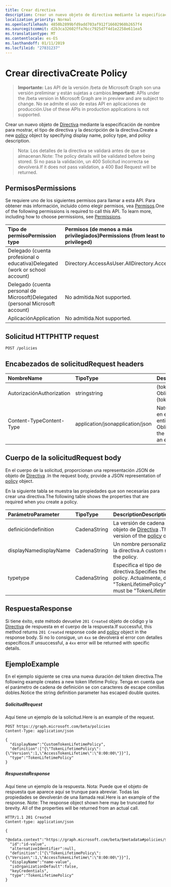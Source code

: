 ```yaml
---
title: Crear directiva
description: Crear un nuevo objeto de directiva mediante la especificación de nombre para mostrar, el tipo de directiva y la descripción de la directiva.
localization_priority: Normal
ms.openlocfilehash: 4850b2899bfd9add703af912f16602960b2657f4
ms.sourcegitcommit: d2b3ca32602ffa76cc7925d7f4d1e2258e611ea5
ms.translationtype: MT
ms.contentlocale: es-ES
ms.lasthandoff: 01/11/2019
ms.locfileid: "27831237"
---
```

# <a name="create-policy"></a><span data-ttu-id="4a221-103">Crear directiva</span><span class="sxs-lookup"><span data-stu-id="4a221-103">Create Policy</span></span>

> <span data-ttu-id="4a221-104">**Importante:** Las API de la versión /beta de Microsoft Graph son una versión preliminar y están sujetas a cambios.</span><span class="sxs-lookup"><span data-stu-id="4a221-104">**Important:** APIs under the /beta version in Microsoft Graph are in preview and are subject to change.</span></span> <span data-ttu-id="4a221-105">No se admite el uso de estas API en aplicaciones de producción.</span><span class="sxs-lookup"><span data-stu-id="4a221-105">Use of these APIs in production applications is not supported.</span></span>

<span data-ttu-id="4a221-106">Crear un nuevo objeto de [Directiva](../resources/policy.md) mediante la especificación de nombre para mostrar, el tipo de directiva y la descripción de la directiva.</span><span class="sxs-lookup"><span data-stu-id="4a221-106">Create a new [policy](../resources/policy.md) object by specifying display name, policy type, and policy description.</span></span>

><span data-ttu-id="4a221-107">Nota: Los detalles de la directiva se validará antes de que se almacenan.</span><span class="sxs-lookup"><span data-stu-id="4a221-107">Note: The policy details will be validated before being stored.</span></span> <span data-ttu-id="4a221-108">Si no pasa la validación, un 400 Solicitud incorrecta se devolverá.</span><span class="sxs-lookup"><span data-stu-id="4a221-108">If it does not pass validation, a 400 Bad Request will be returned.</span></span>

## <a name="permissions"></a><span data-ttu-id="4a221-109">Permisos</span><span class="sxs-lookup"><span data-stu-id="4a221-109">Permissions</span></span>
<span data-ttu-id="4a221-p103">Se requiere uno de los siguientes permisos para llamar a esta API. Para obtener más información, incluido cómo elegir permisos, vea [Permisos](/graph/permissions-reference).</span><span class="sxs-lookup"><span data-stu-id="4a221-p103">One of the following permissions is required to call this API. To learn more, including how to choose permissions, see [Permissions](/graph/permissions-reference).</span></span>

|<span data-ttu-id="4a221-112">Tipo de permiso</span><span class="sxs-lookup"><span data-stu-id="4a221-112">Permission type</span></span>      | <span data-ttu-id="4a221-113">Permisos (de menos a más privilegiados)</span><span class="sxs-lookup"><span data-stu-id="4a221-113">Permissions (from least to most privileged)</span></span>              |
|:--------------------|:---------------------------------------------------------|
|<span data-ttu-id="4a221-114">Delegado (cuenta profesional o educativa)</span><span class="sxs-lookup"><span data-stu-id="4a221-114">Delegated (work or school account)</span></span> | <span data-ttu-id="4a221-115">Directory.AccessAsUser.All</span><span class="sxs-lookup"><span data-stu-id="4a221-115">Directory.AccessAsUser.All</span></span>    |
|<span data-ttu-id="4a221-116">Delegado (cuenta personal de Microsoft)</span><span class="sxs-lookup"><span data-stu-id="4a221-116">Delegated (personal Microsoft account)</span></span> | <span data-ttu-id="4a221-117">No admitida.</span><span class="sxs-lookup"><span data-stu-id="4a221-117">Not supported.</span></span>    |
|<span data-ttu-id="4a221-118">Aplicación</span><span class="sxs-lookup"><span data-stu-id="4a221-118">Application</span></span> | <span data-ttu-id="4a221-119">No admitida.</span><span class="sxs-lookup"><span data-stu-id="4a221-119">Not supported.</span></span> |

## <a name="http-request"></a><span data-ttu-id="4a221-120">Solicitud HTTP</span><span class="sxs-lookup"><span data-stu-id="4a221-120">HTTP request</span></span>

```http
POST /policies
```
## <a name="request-headers"></a><span data-ttu-id="4a221-121">Encabezados de solicitud</span><span class="sxs-lookup"><span data-stu-id="4a221-121">Request headers</span></span>
| <span data-ttu-id="4a221-122">Nombre</span><span class="sxs-lookup"><span data-stu-id="4a221-122">Name</span></span>       | <span data-ttu-id="4a221-123">Tipo</span><span class="sxs-lookup"><span data-stu-id="4a221-123">Type</span></span> | <span data-ttu-id="4a221-124">Descripción</span><span class="sxs-lookup"><span data-stu-id="4a221-124">Description</span></span>|
|:---------------|:--------|:----------|
| <span data-ttu-id="4a221-125">Autorización</span><span class="sxs-lookup"><span data-stu-id="4a221-125">Authorization</span></span>  | <span data-ttu-id="4a221-126">string</span><span class="sxs-lookup"><span data-stu-id="4a221-126">string</span></span>  | <span data-ttu-id="4a221-p104">{token} de portador. Obligatorio.</span><span class="sxs-lookup"><span data-stu-id="4a221-p104">Bearer {token}. Required.</span></span> |
| <span data-ttu-id="4a221-129">Content-Type</span><span class="sxs-lookup"><span data-stu-id="4a221-129">Content-Type</span></span> | <span data-ttu-id="4a221-130">application/json</span><span class="sxs-lookup"><span data-stu-id="4a221-130">application/json</span></span>  | <span data-ttu-id="4a221-p105">Naturaleza de los datos en el cuerpo de una entidad. Obligatorio.</span><span class="sxs-lookup"><span data-stu-id="4a221-p105">Nature of the data in the body of an entity. Required.</span></span> |

## <a name="request-body"></a><span data-ttu-id="4a221-133">Cuerpo de la solicitud</span><span class="sxs-lookup"><span data-stu-id="4a221-133">Request body</span></span>
<span data-ttu-id="4a221-134">En el cuerpo de la solicitud, proporcionan una representación JSON de objeto de [Directiva](../resources/policy.md) .</span><span class="sxs-lookup"><span data-stu-id="4a221-134">In the request body, provide a JSON representation of [policy](../resources/policy.md) object.</span></span>

<span data-ttu-id="4a221-135">En la siguiente tabla se muestra las propiedades que son necesarias para crear una directiva.</span><span class="sxs-lookup"><span data-stu-id="4a221-135">The following table shows the properties that are required when you create a policy.</span></span>

| <span data-ttu-id="4a221-136">Parámetro</span><span class="sxs-lookup"><span data-stu-id="4a221-136">Parameter</span></span>    | <span data-ttu-id="4a221-137">Tipo</span><span class="sxs-lookup"><span data-stu-id="4a221-137">Type</span></span>   |<span data-ttu-id="4a221-138">Description</span><span class="sxs-lookup"><span data-stu-id="4a221-138">Description</span></span>|
|:---------------|:--------|:----------|
|<span data-ttu-id="4a221-139">definición</span><span class="sxs-lookup"><span data-stu-id="4a221-139">definition</span></span>|<span data-ttu-id="4a221-140">Cadena</span><span class="sxs-lookup"><span data-stu-id="4a221-140">String</span></span>|<span data-ttu-id="4a221-141">La versión de cadena del objeto de [Directiva](../resources/policy.md) .</span><span class="sxs-lookup"><span data-stu-id="4a221-141">The string version of the [policy](../resources/policy.md) object.</span></span>|
|<span data-ttu-id="4a221-142">displayName</span><span class="sxs-lookup"><span data-stu-id="4a221-142">displayName</span></span>|<span data-ttu-id="4a221-143">Cadena</span><span class="sxs-lookup"><span data-stu-id="4a221-143">String</span></span>|<span data-ttu-id="4a221-144">Un nombre personalizado para la directiva.</span><span class="sxs-lookup"><span data-stu-id="4a221-144">A custom name for the policy.</span></span>|
|<span data-ttu-id="4a221-145">type</span><span class="sxs-lookup"><span data-stu-id="4a221-145">type</span></span>|<span data-ttu-id="4a221-146">Cadena</span><span class="sxs-lookup"><span data-stu-id="4a221-146">String</span></span>|<span data-ttu-id="4a221-147">Especifica el tipo de directiva.</span><span class="sxs-lookup"><span data-stu-id="4a221-147">Specifies the type of policy.</span></span> <span data-ttu-id="4a221-148">Actualmente, debe ser "TokenLifetimePolicy"</span><span class="sxs-lookup"><span data-stu-id="4a221-148">Currently must be "TokenLifetimePolicy"</span></span>|

## <a name="response"></a><span data-ttu-id="4a221-149">Respuesta</span><span class="sxs-lookup"><span data-stu-id="4a221-149">Response</span></span>

<span data-ttu-id="4a221-150">Si tiene éxito, este método devuelve `201 Created` objeto de código y la [Directiva](../resources/policy.md) de respuesta en el cuerpo de la respuesta.</span><span class="sxs-lookup"><span data-stu-id="4a221-150">If successful, this method returns `201 Created` response code and [policy](../resources/policy.md) object in the response body.</span></span> <span data-ttu-id="4a221-151">Si no lo consigue, un `4xx` se devolverá el error con detalles específicos.</span><span class="sxs-lookup"><span data-stu-id="4a221-151">If unsuccessful, a `4xx` error will be returned with specific details.</span></span>  

## <a name="example"></a><span data-ttu-id="4a221-152">Ejemplo</span><span class="sxs-lookup"><span data-stu-id="4a221-152">Example</span></span>
<span data-ttu-id="4a221-153">En el ejemplo siguiente se crea una nueva duración del token directiva.</span><span class="sxs-lookup"><span data-stu-id="4a221-153">The following example creates a new token lifetime Policy.</span></span> <span data-ttu-id="4a221-154">Tenga en cuenta que el parámetro de cadena de definición se con caracteres de escape comillas dobles.</span><span class="sxs-lookup"><span data-stu-id="4a221-154">Notice the string definition parameter has escaped double quotes.</span></span>

##### <a name="request"></a><span data-ttu-id="4a221-155">Solicitud</span><span class="sxs-lookup"><span data-stu-id="4a221-155">Request</span></span>
<span data-ttu-id="4a221-156">Aquí tiene un ejemplo de la solicitud.</span><span class="sxs-lookup"><span data-stu-id="4a221-156">Here is an example of the request.</span></span>

```http
POST https://graph.microsoft.com/beta/policies
Content-Type: application/json

{
  "displayName":"CustomTokenLifetimePolicy",
  "definition":["{\"TokenLifetimePolicy\":{\"Version\":1,\"AccessTokenLifetime\":\"8:00:00\"}}"],
  "type":"TokenLifetimePolicy"
}
```

##### <a name="response"></a><span data-ttu-id="4a221-157">Respuesta</span><span class="sxs-lookup"><span data-stu-id="4a221-157">Response</span></span>
<span data-ttu-id="4a221-p109">Aquí tiene un ejemplo de la respuesta. Nota: Puede que el objeto de respuesta que aparece aquí se trunque para abreviar. Todas las propiedades se devolverán de una llamada real.</span><span class="sxs-lookup"><span data-stu-id="4a221-p109">Here is an example of the response. Note: The response object shown here may be truncated for brevity. All of the properties will be returned from an actual call.</span></span>

```http
HTTP/1.1 201 Created
Content-type: application/json

{
  "@odata.context":"https://graph.microsoft.com/beta/$metadata#policies/$entity",
  "id":"id-value",
  "alternativeIdentifier":null,
  "definition":["{\"TokenLifetimePolicy\":{\"Version\":1,\"AccessTokenLifetime\":\"8:00:00\"}}"],
  "displayName":"name-value",
  "isOrganizationDefault":false,
  "keyCredentials",
  "type":"TokenLifetimePolicy"
}

```

<!-- uuid: 8fcb5dbc-d5aa-4681-8e31-b001d5168d79
2015-10-25 14:57:30 UTC -->
<!-- {
  "type": "#page.annotation",
  "description": "message: createReply",
  "keywords": "",
  "section": "documentation",
  "tocPath": ""
}-->
